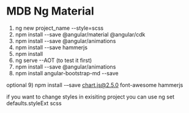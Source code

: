 # MDB Ng Material

1) ng new project_name --style=scss
2) npm install --save @angular/material @angular/cdk
3) npm install --save @angular/animations
4) npm install --save hammerjs
5) npm install
6) ng serve --AOT (to test it first)
7) npm install --save @angular/animations
8) npm install angular-bootstrap-md --save

optional
9) npm install -–save chart.js@2.5.0 font-awesome hammerjs




if you want to change styles in exisiting project you can use ng set defaults.styleExt scss